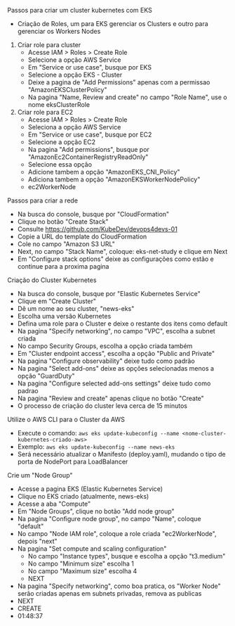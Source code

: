 Passos para criar um cluster kubernetes com EKS
- Criação de Roles, um para EKS gerenciar os Clusters e outro para 
  gerenciar os Workers Nodes
1. Criar role para cluster
   - Acesse IAM > Roles > Create Role
   - Selecione a opção AWS Service
   - Em "Service or use case", busque por EKS
   - Selecione a opção EKS - Cluster
   - Deixe a pagina de "Add Permissions" apenas com a permissao "AmazonEKSClusterPolicy"
   - Na pagina "Name, Review and create" no campo "Role Name", use o nome 
     eksClusterRole
2. Criar role para EC2
   - Acesse IAM > Roles > Create Role
   - Seleciona a opção AWS Service
   - Em "Service or use case", busque por EC2
   - Selecione a opção EC2
   - Na pagina "Add permissions", busque por "AmazonEc2ContainerRegistryReadOnly"
   - Selecione essa opção
   - Adicione tambem a opção "AmazonEKS_CNI_Policy"
   - Adiciona tambem a opção "AmazonEKSWorkerNodePolicy"
   - ec2WorkerNode

Passos para criar a rede
- Na busca do console, busque por "CloudFormation"
- Clique no botão "Create Stack"
- Consulte https://github.com/KubeDev/devops4devs-01
- Copie a URL do template do CloudFormation
- Cole no campo "Amazon S3 URL"
- Next, no campo "Stack Name", coloque: eks-net-study e clique em Next
- Em "Configure stack options" deixe as configurações como estão e continue 
  para a proxima pagina

Criação do Cluster Kubernetes
- Na busca do console, busque por "Elastic Kubernetes Service"
- Clique em "Create Cluster"
- Dê um nome ao seu cluster, "news-eks"
- Escolha uma versão Kubernetes
- Defina uma role para o Cluster e deixe o restante dos itens como default
- Na pagina "Specify networking", no campo "VPC", escolha a subnet criada
- No campo Security Groups, escolha a opção criada também
- Em "Cluster endpoint access", escolha a opção "Public and Private"
- Na pagina "Configure observability" deixe tudo como padrão
- Na pagina "Select add-ons" deixe as opções selecionadas menos a opção 
  "GuardDuty"
- Na pagina "Configure selected add-ons settings" deixe tudo como padrao
- Na pagina "Review and create" apenas clique no botão "Create"
- O processo de criação do cluster leva cerca de 15 minutos

Utilize o AWS CLI para o Cluster da AWS
- Execute o comando: ```aws eks update-kubeconfig --name <nome-cluster-kubernetes-criado-aws>```
- Exemplo: ```aws eks update-kubeconfig --name news-eks```
- Será necessário atualizar o Manifesto (deploy.yaml), mudando o tipo de 
  porta de NodePort para LoadBalancer

Crie um "Node Group"
- Acesse a pagina EKS (Elastic Kubernetes Service)
- Clique no EKS criado (atualmente, news-eks)
- Acesse a aba "Compute"
- Em "Node Groups", clique no botão "Add node group"
- Na pagina "Configure node group", no campo "Name", coloque "default"
- No campo "Node IAM role", coloque a role criada "ec2WorkerNode", depois 
  "next"
- Na pagina "Set compute and scaling configuration"
  - No campo "Instance types", busque e escolha a opção "t3.medium"
  - No campo "Minimum size" escolha 1
  - No campo "Maximum size" escolha 4
  - NEXT
- Na pagina "Specify networking", como boa pratica, os "Worker Node" serão 
  criadas apenas em subnets privadas, remova as publicas
- NEXT
- CREATE
- 01:48:37
